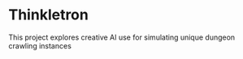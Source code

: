 # Thinkletron
This project explores creative AI use for simulating unique dungeon crawling instances



### 